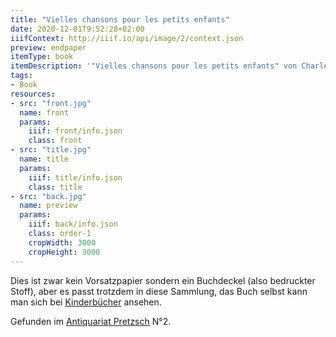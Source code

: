 ```yaml
---
title: "Vielles chansons pour les petits enfants"
date: 2020-12-01T9:52:28+02:00
iiifContext: http://iiif.io/api/image/2/context.json
preview: endpaper
itemType: book
itemDescription: '"Vielles chansons pour les petits enfants" von Charles-Marie Widor und Louis Maurice Boutet de Monvel, erschienen ca. 1884 bei E. Plon, Nourrit et Cie., Paris. <a class="worldcat" href="http://www.worldcat.org/oclc/971014633">&nbsp;</a>'
tags:
- Book
resources:
- src: "front.jpg"
  name: front
  params:
    iiif: front/info.json
    class: front
- src: "title.jpg"
  name: title
  params:
    iiif: title/info.json
    class: title
- src: "back.jpg"
  name: preview
  params:
    iiif: back/info.json
    class: order-1
    cropWidth: 3000
    cropHeight: 3000
---
```


Dies ist zwar kein Vorsatzpapier sondern ein Buchdeckel (also bedruckter Stoff), aber es passt trotzdem in diese Sammlung,<!--more--> das Buch selbst kann man sich bei [Kinderbücher](https://xn--kinderbcher-zhb.projektemacher.org/post/vieilles-chansons-et-rondes) ansehen.

Gefunden im [Antiquariat Pretzsch](https://antiquariat-pretzsch.de/) N°2.
